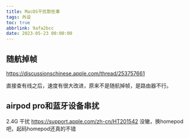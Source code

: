 ```yaml
---
title: MacOS干扰那些事
tags: 外设
toc: true
abbrlink: 9afa2bcc
date: 2023-05-23 00:00:00
---
```



## 随航掉帧
https://discussionschinese.apple.com/thread/253757661

直接查有线之后，速度有很大改进，原来不是随航掉帧，是路由器不行。
<!--more-->
## airpod pro和蓝牙设备串扰
2.4G 干扰
https://support.apple.com/zh-cn/HT201542
没辙，换homepod吧，起码homepod还真的不错


